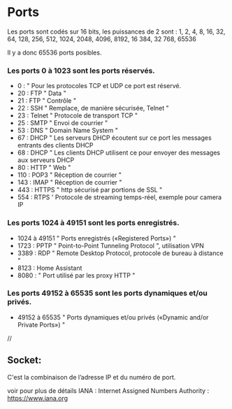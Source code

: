 # Ports

Les ports sont codés sur 16 bits, les puissances de 2 sont : 1, 2, 4, 8, 16, 32, 64, 128, 256, 512, 1024, 2048, 4096, 8192, 16 384, 32 768, 65536


Il y a donc 65536 ports posibles.

### Les ports 0 à 1023 sont les ports réservés.
- 0      :             " Pour les protocoles TCP et UDP ce port est réservé.
- 20     :   FTP       " Data "
- 21     :   FTP       " Contrôle "
- 22     :   SSH       " Remplace, de manière sécurisée, Telnet "
- 23     :   Telnet    " Protocole de transport TCP "
- 25     :   SMTP      " Envoi de courrier "
- 53     :   DNS       " Domain Name System "
- 67     :   DHCP      " Les serveurs DHCP écoutent sur ce port les messages entrants des clients DHCP
- 68     :   DHCP      " Les clients DHCP utilisent ce pour envoyer des messages aux serveurs DHCP
- 80     :   HTTP      " Web "
- 110    :   POP3      " Réception de courrier "
- 143    :   IMAP      " Réception de courrier "
- 443    :   HTTPS     " http sécurisé par portions de SSL "
- 554    :   RTPS      ' Protocole de streaming temps-réel, exemple pour camera IP

### Les ports 1024 à 49151 sont les ports enregistrés.
- 1024 à 49151         " Ports enregistrés («Registered Ports») "
- 1723   :   PPTP      " Point-to-Point Tunneling Protocol ", utilisation VPN
- 3389   :   RDP       " Remote Desktop Protocol, protocole de bureau à distance "
- 8123   :   Home Assistant
- 8080   :             " Port utilisé par les proxy HTTP "

### Les ports 49152 à 65535 sont les ports dynamiques et/ou privés.
- 49152 à 65535        " Ports dynamiques et/ou privés («Dynamic and/or Private Ports») "

//

## Socket:

C'est la combinaison de l’adresse IP et du numéro de port.

voir pour plus de détails IANA :  Internet Assigned Numbers Authority    : https://www.iana.org

